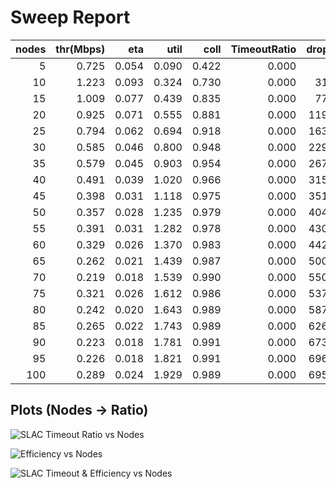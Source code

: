 # Sweep Report

| nodes | thr(Mbps) | eta | util | coll | TimeoutRatio | drops | timeouts | verdict |
|---:|---:|---:|---:|---:|---:|---:|---:|:---|
| 5 | 0.725 | 0.054 | 0.090 | 0.422 | 0.000 | 8 | 0 | OK |
| 10 | 1.223 | 0.093 | 0.324 | 0.730 | 0.000 | 315 | 0 | OK |
| 15 | 1.009 | 0.077 | 0.439 | 0.835 | 0.000 | 778 | 0 | OK |
| 20 | 0.925 | 0.071 | 0.555 | 0.881 | 0.000 | 1191 | 0 | OK |
| 25 | 0.794 | 0.062 | 0.694 | 0.918 | 0.000 | 1634 | 0 | FAIL |
| 30 | 0.585 | 0.046 | 0.800 | 0.948 | 0.000 | 2297 | 0 | FAIL |
| 35 | 0.579 | 0.045 | 0.903 | 0.954 | 0.000 | 2677 | 0 | FAIL |
| 40 | 0.491 | 0.039 | 1.020 | 0.966 | 0.000 | 3151 | 0 | FAIL |
| 45 | 0.398 | 0.031 | 1.118 | 0.975 | 0.000 | 3513 | 0 | FAIL |
| 50 | 0.357 | 0.028 | 1.235 | 0.979 | 0.000 | 4049 | 0 | FAIL |
| 55 | 0.391 | 0.031 | 1.282 | 0.978 | 0.000 | 4303 | 0 | FAIL |
| 60 | 0.329 | 0.026 | 1.370 | 0.983 | 0.000 | 4422 | 0 | FAIL |
| 65 | 0.262 | 0.021 | 1.439 | 0.987 | 0.000 | 5001 | 0 | FAIL |
| 70 | 0.219 | 0.018 | 1.539 | 0.990 | 0.000 | 5507 | 0 | FAIL |
| 75 | 0.321 | 0.026 | 1.612 | 0.986 | 0.000 | 5378 | 0 | FAIL |
| 80 | 0.242 | 0.020 | 1.643 | 0.989 | 0.000 | 5876 | 0 | FAIL |
| 85 | 0.265 | 0.022 | 1.743 | 0.989 | 0.000 | 6264 | 0 | FAIL |
| 90 | 0.223 | 0.018 | 1.781 | 0.991 | 0.000 | 6735 | 0 | FAIL |
| 95 | 0.226 | 0.018 | 1.821 | 0.991 | 0.000 | 6969 | 0 | FAIL |
| 100 | 0.289 | 0.024 | 1.929 | 0.989 | 0.000 | 6958 | 0 | FAIL |

## Plots (Nodes → Ratio)

![SLAC Timeout Ratio vs Nodes](timeout_vs_nodes.png)

![Efficiency vs Nodes](efficiency_vs_nodes.png)

![SLAC Timeout & Efficiency vs Nodes](timeout_efficiency_vs_nodes.png)
